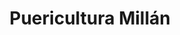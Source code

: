---
title: "Puericultura Millán"
url: /hinojosa-del-duque/puericultura-millan/
shop: artículos para bebés
---